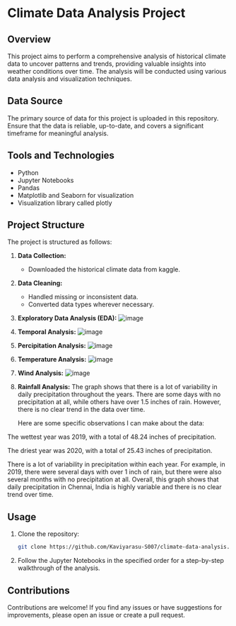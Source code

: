 # Climate Data Analysis Project

## Overview

This project aims to perform a comprehensive analysis of historical climate data to uncover patterns and trends, providing valuable insights into weather conditions over time. The analysis will be conducted using various data analysis and visualization techniques.

## Data Source

The primary source of data for this project is uploaded in this repository. Ensure that the data is reliable, up-to-date, and covers a significant timeframe for meaningful analysis.

## Tools and Technologies

- Python
- Jupyter Notebooks
- Pandas
- Matplotlib and Seaborn for visualization
- Visualization library called plotly

## Project Structure

The project is structured as follows:

1. **Data Collection:**
   - Downloaded the historical climate data from kaggle.

2. **Data Cleaning:**
   - Handled missing or inconsistent data.
   - Converted data types wherever necessary.

3. **Exploratory Data Analysis (EDA):**
   ![image](https://github.com/Kaviyarasu-S007/Climate-Data-Pattern-and-Trend-Analysis/assets/151661034/9d68d083-fe4d-4532-b5ff-23633fedd72d)


4. **Temporal Analysis:**
   ![image](https://github.com/Kaviyarasu-S007/Climate-Data-Pattern-and-Trend-Analysis/assets/151661034/e0315018-2642-42e7-8f5a-6868e60f79e2)


5. **Percipitation Analysis:**
   ![image](https://github.com/Kaviyarasu-S007/Climate-Data-Pattern-and-Trend-Analysis/assets/151661034/4890a06b-f1eb-4455-b992-77558d18e207)


6. **Temperature Analysis:**
   ![image](https://github.com/Kaviyarasu-S007/Climate-Data-Pattern-and-Trend-Analysis/assets/151661034/751e4c05-e65f-4c74-94b6-6da639c19096)


7. **Wind Analysis:**
   ![image](https://github.com/Kaviyarasu-S007/Climate-Data-Pattern-and-Trend-Analysis/assets/151661034/436e011c-4d66-4d6b-b15a-3de1b98e7552)

8. **Rainfall Analysis:**
   The graph shows that there is a lot of variability in daily precipitation throughout the years. There are some days with no precipitation at all, while others have over 1.5 inches of rain. However, there 
   is no clear trend in the data over time.

   Here are some specific observations I can make about the data:

  The wettest year was 2019, with a total of 48.24 inches of precipitation.

  The driest year was 2020, with a total of 25.43 inches of precipitation.

  There is a lot of variability in precipitation within each year. For example, in 2019, there were several days with over 1 inch of rain, but there were also several months with no precipitation at all.
  Overall, this graph shows that daily precipitation in Chennai, India is highly variable and there is no clear trend over time.

## Usage

1. Clone the repository:

   ```bash
   git clone https://github.com/Kaviyarasu-S007/climate-data-analysis.git
   ```

2. Follow the Jupyter Notebooks in the specified order for a step-by-step walkthrough of the analysis.

## Contributions

Contributions are welcome! If you find any issues or have suggestions for improvements, please open an issue or create a pull request.
